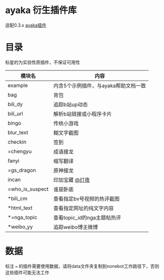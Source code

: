 # ayaka 衍生插件库

适配0.3.x [ayaka插件](https://github.com/bridgeL/nonebot-plugin-ayaka)

# 目录
标星的为实验性质插件，不保证可用性

| 模块名         | 内容                                                  |
| -------------- | ----------------------------------------------------- |
| example        | 内含5个示例插件，与ayaka帮助文档一致                  |
| bag            | 背包                                                  |
| bili_dy        | 追踪b站up动态                                         |
| bili_url       | 解析b站链接或小程序卡片                               |
| bingo          | 传统小游戏                                            |
| blur_text      | 糊文字截图                                            |
| checkin        | 签到                                                  |
| =chengyu       | 成语接龙                                              |
| fanyi          | 缩写翻译                                              |
| =gs_dragon     | 原神接龙                                              |
| incan          | 印加宝藏 [@灯夜](https://github.com/lunexnocty/Meiri) |
| =who_is_suspect | 谁是卧底                                              |
| *bili_cm       | 查看指定bv号视频的热评截图                            |
| *html_text     | 查看指定网址的纯文字内容                              |
| *=nga_topic    | 查看topic_id的nga主题帖热评                           |
| *weibo_yy      | 追踪weibo博主微博                                     |

# 数据
标注 `=` 的插件需要使用数据，请将data文件夹复制到nonebot工作路径下，否则这些插件可能无法工作
